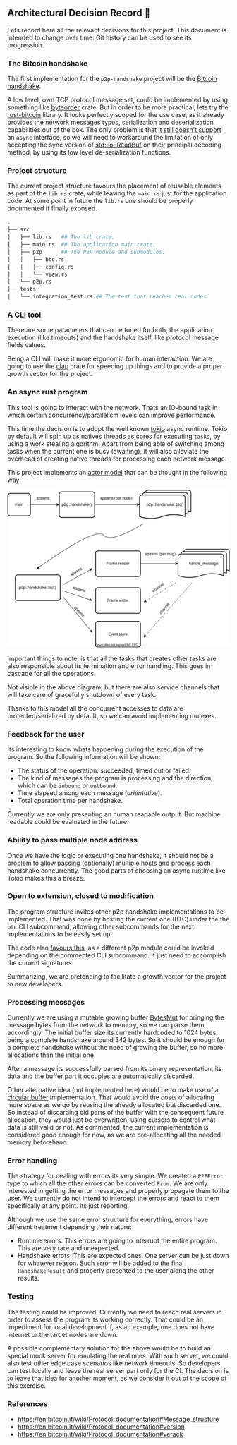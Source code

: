 ## Architectural Decision Record 🔴

Lets record here all the relevant decisions for this project. This document is intended to change over time. Git history can be used to see its progression.

### The Bitcoin handshake

The first implementation for the `p2p-handshake` project will be the [Bitcoin handshake](https://github.com/bitcoinbook/bitcoinbook/blob/develop/ch08.asciidoc#network_handshake). 

A low level, own TCP protocol message set, could be implemented by using something like [byteorder](https://github.com/BurntSushi/byteorder) crate. But in order to be more practical, lets try the [rust-bitcoin](https://github.com/rust-bitcoin/rust-bitcoin) library. It looks perfectly scoped for the use case, as it already provides the network messages types, serialization and deserialization capabilities out of the box. The only problem is that [it still doesn't support](https://github.com/rust-bitcoin/rust-bitcoin/issues/1251) an `async` interface, so we will need to workaround the limitation of only accepting the sync version of [std::io::ReadBuf](https://doc.rust-lang.org/std/io/struct.BufReader.html#) on their principal decoding method, by using its low level de-serialization functions.

### Project structure

The current project structure favours the placement of reusable elements as part of the `lib.rs` crate,
while leaving the `main.rs` just for the application code. At some point in future the `lib.rs` one should
be properly documented if finally exposed.

```bash
.
├── src
│   ├── lib.rs   ## The lib crate.
│   ├── main.rs  ## The application main crate.
│   ├── p2p      ## The P2P module and submodules.
│   │   ├── btc.rs
│   │   ├── config.rs
│   │   └── view.rs
│   └── p2p.rs
├── tests
│   └── integration_test.rs ## The test that reaches real nodes.
```

### A CLI tool

There are some parameters that can be tuned for both, the application execution (like timeouts) and the handshake itself, like protocol message fields values.

Being a CLI will make it more ergonomic for human interaction. We are going to use the [clap](https://docs.rs/clap/latest/clap/) crate for speeding up things and to provide a proper growth vector for the project.

### An async rust program  

This tool is going to interact with the network. Thats an IO-bound task in which certain concurrency/parallelism levels can improve performance.

This time the decision is to adopt the well known [tokio](https://tokio.rs/) async runtime. Tokio by default will spin up as natives threads as cores for executing `tasks`, by using a work stealing algorithm. Apart from being able of switching among tasks when the current one is busy (awaiting), it will also alleviate the overhead of creating native threads for processing each network message. 

This project implements an [actor model](https://en.wikipedia.org/wiki/Actor_model) that can be thought in the following way:


![Actor](docs/actor.drawio.svg)

Important things to note, is that all the tasks that creates other tasks are also responsible about its termination and error handling. This goes in cascade for all the operations.

Not visible in the above diagram, but there are also service channels that will take care of gracefully shutdown of every task.

Thanks to this model all the concurrent accesses to data are protected/serialized by default, so we can avoid implementing mutexes.

### Feedback for the user

Its interesting to know whats happening during the execution of the program. So the following information will be shown:

* The status of the operation: succeeded, timed out or failed.
* The kind of messages the program is processing and the direction, which can be `inbound` or `outbound`.
* Time elapsed among each message (_orientative_).
* Total operation time per handshake.

Currently we are only presenting an human readable output. But machine readable could be evaluated in the future.

### Ability to pass multiple node address

Once we have the logic or executing one handshake, it should not be a problem to allow passing (optionally) multiple hosts and process each handshake concurrently. The good parts of choosing an async runtime like Tokio makes this a breeze.

### Open to extension, closed to modification 

The program structure invites other p2p handshake implementations to be implemented. That was done by hosting the current one (BTC) under the the `btc` CLI subcommand, allowing other subcommands for the next implementations to be easily set up.

The code also [favours this](https://github.com/eloylp/p2p-handshake/blob/main/src/p2p.rs#L20), as a different p2p module could be invoked depending on the commented CLI subcommand. It just need to accomplish the current signatures.

Summarizing, we are pretending to facilitate a growth vector for the project to new developers.

### Processing messages

Currently we are using a mutable growing buffer [BytesMut](https://docs.rs/bytes/latest/bytes/struct.BytesMut.html) for bringing the message bytes from the network to memory, so we can parse them accordingly. The initial buffer size its currently hardcoded to 1024 bytes, being a complete handshake around 342 bytes. So it should be enough for a complete handshake without the need of growing the buffer, so no more allocations than the initial one.

After a message its successfully parsed from its binary representation, its data and the buffer part it occupies are automatically discarded.

Other alternative idea (not implemented here) would be to make use of a [circular buffer](https://en.wikipedia.org/wiki/Circular_buffer) implementation. That would avoid the costs of allocating more space as we go by reusing the already allocated but discarded one. So instead of discarding old parts of the buffer with the consequent future allocation, they would just be overwritten, using cursors to control what data is still valid or not. As commented, the current implementation is considered good enough for now, as we are pre-allocating all the needed memory beforehand.

### Error handling

The strategy for dealing with errors its very simple. We created a `P2PError` type to which all the other errors can be converted `From`. We are only interested in getting the error messages and properly propagate them to the user. We currently do not intend to intercept the errors and react to them specifically at any point. Its just reporting.

Although we use the same error structure for everything, errors have different treatment depending their nature:

* Runtime errors. This errors are going to interrupt the entire program. This are very rare and unexpected.
* Handshake errors. This are expected ones. One server can be just down for whatever reason. Such error will be added to the final `HandshakeResult` and properly presented to the user along the other results. 

### Testing

The testing could be improved. Currently we need to reach real servers in order to assess the program its working correctly. That could be an impediment for local development if, as an example, one does not have internet or the target nodes are down.

A possible complementary solution for the above would be to build an special mock server for emulating the real ones. With such server, we could also test other edge case scenarios like network timeouts. So developers can test locally and leave the real server part only for the CI. The decision is to leave that idea for another moment, as we consider it out of the scope of this exercise.

### References

* https://en.bitcoin.it/wiki/Protocol_documentation#Message_structure
* https://en.bitcoin.it/wiki/Protocol_documentation#version
* https://en.bitcoin.it/wiki/Protocol_documentation#verack
